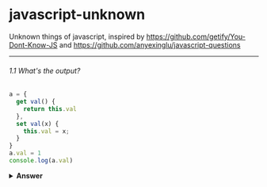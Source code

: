 # javascript-unknown
Unknown things of javascript, inspired by https://github.com/getify/You-Dont-Know-JS and https://github.com/anyexinglu/javascript-questions



---
###### 1.1 What's the output?

```javascript
a = {
  get val() {
    return this.val
  },
  set val(x) {
    this.val = x;
  }
}
a.val = 1
console.log(a.val)
```
<details><summary><b>Answer</b></summary>
<p>

```
Uncaught RangeError: Maximum call stack size exceeded
    at Object.set val [as val] (<anonymous>:6:12)
```

`this.val = x` invokes the setter again, which leads to an infinite loop. 
To avoid this, you need to store the actual value in a separate field of the object (e.g. this._val), and then have your getter return that value. Here's an example:
```javascript
a = {
  get val() {
    return this._val
  },
  set val(x) {
    this._val = x;
  }
}
a.val = 1
console.log(a.val)
```
<details><summary><b>Answer</b></summary>
<p>

```

[reference](https://stackoverflow.com/questions/43780287/javascript-uncaught-rangeerror-maximum-call-stack-size-exceeded)
</p>
</details>
---








### 1. 对象属性

---

###### 1.1 What's the output?

```javascript
function throttle(method, context) {
  clearTimeout(method.tid);
  method.tid = setTimeout(function() {
    method.call(context)
  }, 100)
}

sayHi();
```
<details><summary><b>Answer</b></summary>
<p>

#### Answer: 

</p>
</details>

---



### 2. this指针

---

###### 2.1 What's the output?

```javascript
function sayHi() {
  console.log(name);
  console.log(age);
  var name = "Lydia";
  let age = 21;
}

sayHi();
```
<details><summary><b>Answer</b></summary>
<p>

#### Answer: 

</p>
</details>

---
